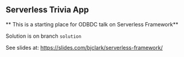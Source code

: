 ## Serverless Trivia App

** This is a starting place for ODBDC talk on Serverless Framework**

Solution is on branch `solution`

See slides at: https://slides.com/bjclark/serverless-framework/